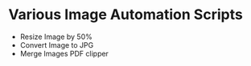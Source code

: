 Various Image Automation Scripts
=========

* Resize Image by 50%
* Convert Image to JPG
* Merge Images PDF clipper
